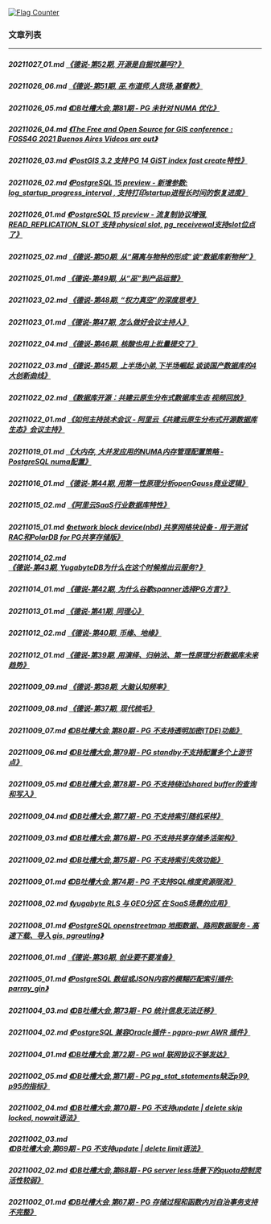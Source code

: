 <a rel="nofollow" href="http://info.flagcounter.com/h9V1"  ><img src="http://s03.flagcounter.com/count/h9V1/bg_FFFFFF/txt_000000/border_CCCCCC/columns_2/maxflags_12/viewers_0/labels_0/pageviews_0/flags_0/"  alt="Flag Counter"  border="0"  ></a>  
  
### 文章列表  
----  
##### 20211027_01.md   [《德说-第52期, 开源是自掘坟墓吗?》](20211027_01.md)  
##### 20211026_06.md   [《德说-第51期, 巫,布道师,人货场,基督教》](20211026_06.md)  
##### 20211026_05.md   [《DB吐槽大会,第81期 - PG 未针对 NUMA 优化》](20211026_05.md)  
##### 20211026_04.md   [《The Free and Open Source for GIS conference : FOSS4G 2021 Buenos Aires Videos are out》](20211026_04.md)  
##### 20211026_03.md   [《PostGIS 3.2 支持 PG 14 GiST index fast create特性》](20211026_03.md)  
##### 20211026_02.md   [《PostgreSQL 15 preview - 新增参数: log_startup_progress_interval , 支持打印startup进程长时间的恢复进度》](20211026_02.md)  
##### 20211026_01.md   [《PostgreSQL 15 preview - 流复制协议增强, READ_REPLICATION_SLOT 支持 physical slot, pg_receivewal支持slot位点了》](20211026_01.md)  
##### 20211025_02.md   [《德说-第50期, 从“隔离与物种的形成”谈“数据库新物种”》](20211025_02.md)  
##### 20211025_01.md   [《德说-第49期, 从“巫”到产品运营》](20211025_01.md)  
##### 20211023_02.md   [《德说-第48期, “权力真空”的深度思考》](20211023_02.md)  
##### 20211023_01.md   [《德说-第47期, 怎么做好会议主持人》](20211023_01.md)  
##### 20211022_04.md   [《德说-第46期, 核酸也用上批量提交了》](20211022_04.md)  
##### 20211022_03.md   [《德说-第45期, 上半场小弟,下半场崛起.谈谈国产数据库的4大创新曲线》](20211022_03.md)  
##### 20211022_02.md   [《数据库开源：共建云原生分布式数据库生态 视频回放》](20211022_02.md)  
##### 20211022_01.md   [《如何主持技术会议 - 阿里云《共建云原生分布式开源数据库生态》会议主持》](20211022_01.md)  
##### 20211019_01.md   [《大内存, 大并发应用的NUMA内存管理配置策略 - PostgreSQL numa配置》](20211019_01.md)  
##### 20211016_01.md   [《德说-第44期, 用第一性原理分析openGauss商业逻辑》](20211016_01.md)  
##### 20211015_02.md   [《阿里云SaaS行业数据库特性》](20211015_02.md)  
##### 20211015_01.md   [《network block device(nbd) 共享网络块设备 - 用于测试RAC和PolarDB for PG共享存储版》](20211015_01.md)  
##### 20211014_02.md   [《德说-第43期, YugabyteDB为什么在这个时候推出云服务?》](20211014_02.md)  
##### 20211014_01.md   [《德说-第42期, 为什么谷歌spanner选择PG方言?》](20211014_01.md)  
##### 20211013_01.md   [《德说-第41期, 同理心》](20211013_01.md)  
##### 20211012_02.md   [《德说-第40期, 币缘、地缘》](20211012_02.md)  
##### 20211012_01.md   [《德说-第39期, 用演绎、归纳法、第一性原理分析数据库未来趋势》](20211012_01.md)  
##### 20211009_09.md   [《德说-第38期, 大脑认知频率》](20211009_09.md)  
##### 20211009_08.md   [《德说-第37期, 现代梳毛》](20211009_08.md)  
##### 20211009_07.md   [《DB吐槽大会,第80期 - PG 不支持透明加密(TDE)功能》](20211009_07.md)  
##### 20211009_06.md   [《DB吐槽大会,第79期 - PG standby不支持配置多个上游节点》](20211009_06.md)  
##### 20211009_05.md   [《DB吐槽大会,第78期 - PG 不支持绕过shared buffer的查询和写入》](20211009_05.md)  
##### 20211009_04.md   [《DB吐槽大会,第77期 - PG 不支持索引随机采样》](20211009_04.md)  
##### 20211009_03.md   [《DB吐槽大会,第76期 - PG 不支持共享存储多活架构》](20211009_03.md)  
##### 20211009_02.md   [《DB吐槽大会,第75期 - PG 不支持索引失效功能》](20211009_02.md)  
##### 20211009_01.md   [《DB吐槽大会,第74期 - PG 不支持SQL维度资源限流》](20211009_01.md)  
##### 20211008_02.md   [《yugabyte RLS 与 GEO分区 在 SaaS场景的应用》](20211008_02.md)  
##### 20211008_01.md   [《PostgreSQL openstreetmap 地图数据、路网数据服务 - 高速下载、导入 gis, pgrouting》](20211008_01.md)  
##### 20211006_01.md   [《德说-第36期, 创业要不要准备》](20211006_01.md)  
##### 20211005_01.md   [《PostgreSQL 数组或JSON内容的模糊匹配索引插件: parray_gin》](20211005_01.md)  
##### 20211004_03.md   [《DB吐槽大会,第73期 - PG 统计信息无法迁移》](20211004_03.md)  
##### 20211004_02.md   [《PostgreSQL 兼容Oracle插件 - pgpro-pwr AWR 插件》](20211004_02.md)  
##### 20211004_01.md   [《DB吐槽大会,第72期 - PG wal 联网协议不够发达》](20211004_01.md)  
##### 20211002_05.md   [《DB吐槽大会,第71期 - PG pg_stat_statements缺乏p99, p95的指标》](20211002_05.md)  
##### 20211002_04.md   [《DB吐槽大会,第70期 - PG 不支持update | delete skip locked, nowait语法》](20211002_04.md)  
##### 20211002_03.md   [《DB吐槽大会,第69期 - PG 不支持update | delete limit语法》](20211002_03.md)  
##### 20211002_02.md   [《DB吐槽大会,第68期 - PG server less场景下的quota控制灵活性较弱》](20211002_02.md)  
##### 20211002_01.md   [《DB吐槽大会,第67期 - PG 存储过程和函数内对自治事务支持不完整》](20211002_01.md)  
